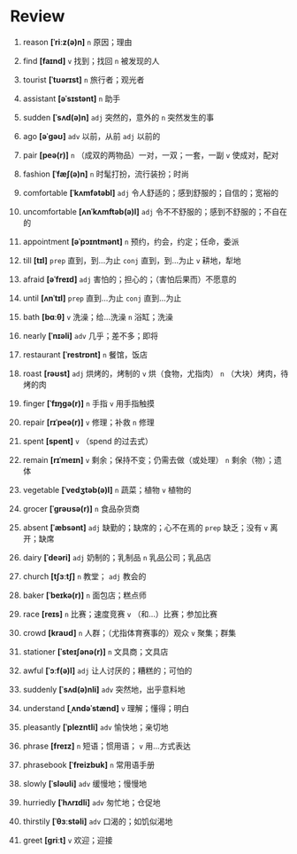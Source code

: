 # Review

1. reason **[ˈriːz(ə)n]** `n` 原因；理由

2. find **[faɪnd]** `v` 找到；找回 `n` 被发现的人

3. tourist **[ˈtʊərɪst]** `n` 旅行者；观光者

4. assistant **[əˈsɪstənt]** `n` 助手

5. sudden **[ˈsʌd(ə)n]** `adj` 突然的，意外的 `n` 突然发生的事

6. ago **[əˈɡəʊ]** `adv` 以前，从前 `adj` 以前的

7. pair **[peə(r)]** `n` （成双的两物品）一对，一双；一套，一副 `v` 使成对，配对

8. fashion **[ˈfæʃ(ə)n]** `n` 时髦打扮，流行装扮；时尚

9. comfortable **[ˈkʌmfətəbl]** `adj` 令人舒适的；感到舒服的；自信的；宽裕的

10. uncomfortable **[ʌnˈkʌmftəb(ə)l]** `adj` 令不不舒服的；感到不舒服的；不自在的

11. appointment **[əˈpɔɪntmənt]** `n` 预约，约会，约定；任命，委派

12. till **[tɪl]** `prep` 直到，到...为止 `conj` 直到，到...为止 `v` 耕地，犁地

13. afraid **[əˈfreɪd]** `adj` 害怕的；担心的；（害怕后果而）不愿意的

14. until **[ʌnˈtɪl]** `prep` 直到...为止 `conj` 直到...为止

15. bath **[bɑːθ]** `v` 洗澡；给...洗澡 `n` 浴缸；洗澡

16. nearly **[ˈnɪəli]** `adv` 几乎；差不多；即将

17. restaurant **[ˈrestrɒnt]** `n` 餐馆，饭店

18. roast **[rəʊst]** `adj` 烘烤的，烤制的 `v` 烘（食物，尤指肉） `n` （大块）烤肉，待烤的肉

19. finger **[ˈfɪŋɡə(r)]** `n` 手指 `v` 用手指触摸

20. repair **[rɪˈpeə(r)]** `v` 修理；补救 `n` 修理

21. spent **[spent]** `v` （spend 的过去式）

22. remain **[rɪˈmeɪn]** `v` 剩余；保持不变；仍需去做（或处理） `n` 剩余（物）；遗体

23. vegetable **[ˈvedʒtəb(ə)l]** `n` 蔬菜；植物 `v` 植物的

24. grocer **[ˈɡrəʊsə(r)]** `n` 食品杂货商

25. absent **[ˈæbsənt]** `adj` 缺勤的；缺席的；心不在焉的 `prep` 缺乏；没有 `v` 离开；缺席

26. dairy **[ˈdeəri]** `adj` 奶制的；乳制品 `n` 乳品公司；乳品店

27. church **[tʃɜːtʃ]** `n` 教堂； `adj` 教会的

28. baker **[ˈbeɪkə(r)]** `n` 面包店；糕点师

29. race **[reɪs]** `n` 比赛；速度竞赛 `v` （和...）比赛；参加比赛

30. crowd **[kraʊd]** `n` 人群；（尤指体育赛事的）观众 `v` 聚集；群集

31. stationer **[ˈsteɪʃənə(r)]** `n` 文具商；文具店

32. awful **[ˈɔːf(ə)l]** `adj` 让人讨厌的；糟糕的；可怕的

33. suddenly **[ˈsʌd(ə)nli]** `adv` 突然地，出乎意料地

34. understand **[ˌʌndəˈstænd]** `v` 理解；懂得；明白

35. pleasantly **[ˈplezntli]** `adv` 愉快地；亲切地

36. phrase **[freɪz]** `n` 短语；惯用语； `v` 用...方式表达

37. phrasebook **[ˈfreizbuk]** `n` 常用语手册

38. slowly **[ˈsləʊli]** `adv` 缓慢地；慢慢地

39. hurriedly **[ˈhʌrɪdli]** `adv` 匆忙地；仓促地

40. thirstily **[ˈθɜːstəli]** `adv` 口渴的；如饥似渴地

41. greet **[ɡriːt]** `v` 欢迎；迎接
